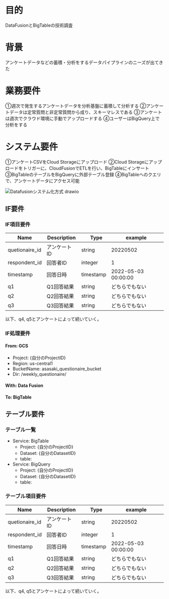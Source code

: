 # 目的
DataFusionとBigTableの技術調査

# 背景
アンケートデータなどの蓄積・分析をするデータパイプラインのニーズが出てきた

# 業務要件
①週次で発生するアンケートデータを分析基盤に蓄積して分析する
②アンケートデータは定常質問と非定常質問から成り、スキーマレスである
③アンケートは週次でクラウド環境に手動でアップロードする
④ユーザーはBigQuery上で分析をする

# システム要件
①アンケートCSVをCloud Storageにアップロード
②Cloud Storageにアップロードをトリガーに、CloudFusionでETLを行い、BigTableにインサート
③BigTableのテーブルをBigQueryに外部テーブル登録
④BigTableへのクエリで、アンケートデータにアクセス可能

![Datafusionシステム化方式 drawio](https://user-images.githubusercontent.com/26422417/165108808-7fb86050-2075-4a05-8721-00135dc46c02.png)

## IF要件
### IF項目要件
| Name | Description |　Type | example |
| ------------- | ------------- | ------------- | ------------- |
| quetionaire_id | アンケートID | string | 20220502 |
| respondent_id | 回答者ID | integer | 1 | 
| timestamp | 回答日時 | timestamp | 2022-05-03 00:00:00 |
| q1 | Q1回答結果 | string | どちらでもない |
| q2 | Q2回答結果 | string | どちらでもない |
| q3 | Q3回答結果 | string | どちらでもない |
以下、q4, q5とアンケートによって続いていく。

### IF処理要件
#### From: GCS
- Project: {自分のProjectID}
- Region: us-central1
- BucketName: asasaki_questionaire_bucket
- Dir: /weekly_questionaire/

#### With: Data Fusion

#### To: BigTable



## テーブル要件
### テーブル一覧
- Service: BigTable
  - Project: {自分のProjectID}
  - Dataset: {自分のDatasetID}
  - table: 
- Service: BigQuery
  - Project: {自分のProjectID}
  - Dataset: {自分のDatasetID}
  - table: 

### テーブル項目要件
| Name | Description |　Type | example |
| ------------- | ------------- | ------------- | ------------- |
| quetionaire_id | アンケートID | string | 20220502 |
| respondent_id | 回答者ID | integer | 1 | 
| timestamp | 回答日時 | timestamp | 2022-05-03 00:00:00 |
| q1 | Q1回答結果 | string | どちらでもない |
| q2 | Q2回答結果 | string | どちらでもない |
| q3 | Q3回答結果 | string | どちらでもない |
以下、q4, q5とアンケートによって続いていく。